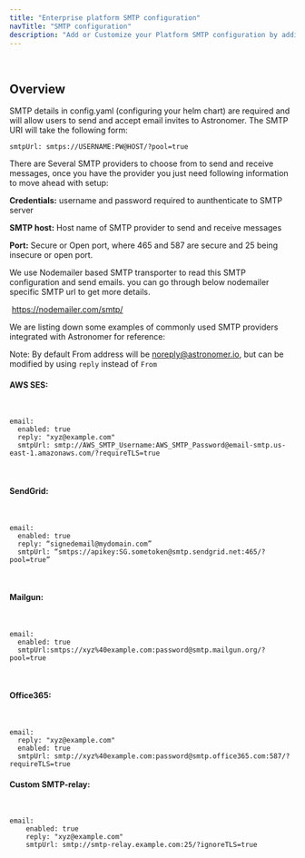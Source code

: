```yaml
---
title: "Enterprise platform SMTP configuration"
navTitle: "SMTP configuration"
description: "Add or Customize your Platform SMTP configuration by adding your service provider details"
---
```

​
## Overview

SMTP details in config.yaml (configuring your helm chart) are required and will allow users to send and accept email invites to Astronomer. The SMTP URI will take the following form: 
​
```
smtpUrl: smtps://USERNAME:PW@HOST/?pool=true
```
There are Several SMTP providers to choose from to send and receive messages, once you have the provider you just need following information to move ahead with setup:

**Credentials:** username and password required to aunthenticate to SMTP server

**SMTP host:**   Host name of SMTP provider to send and receive messages

**Port:**        Secure or Open port, where 465 and 587 are secure and 25 being insecure or open port.

We use Nodemailer based SMTP transporter to read this SMTP configuration and send emails. you can go through below nodemailer specific SMTP url to get more details.

​
https://nodemailer.com/smtp/


We are listing down some examples of commonly used SMTP providers integrated with Astronomer for reference:


Note: By default From address will be noreply@astronomer.io, but can be modified by using `reply` instead of `From`


#### AWS SES:
​
```
email:
  enabled: true
  reply: "xyz@example.com"
  smtpUrl: smtp://AWS_SMTP_Username:AWS_SMTP_Password@email-smtp.us-east-1.amazonaws.com/?requireTLS=true
```
​
#### SendGrid:
​
```
email:
  enabled: true
  reply: “signedemail@mydomain.com”
  smtpUrl: “smtps://apikey:SG.sometoken@smtp.sendgrid.net:465/?pool=true”
```
​
#### Mailgun:
​
```
email:
  enabled: true
  smtpUrl:smtps://xyz%40example.com:password@smtp.mailgun.org/?pool=true
```
​
#### Office365:
​
```
email:
  reply: "xyz@example.com"
  enabled: true
  smtpUrl: smtp://xyz%40example.com:password@smtp.office365.com:587/?requireTLS=true
 ```       
        
#### Custom SMTP-relay:
​
```
email:
	enabled: true
	reply: "xyz@example.com"
	smtpUrl: smtp://smtp-relay.example.com:25/?ignoreTLS=true
```
